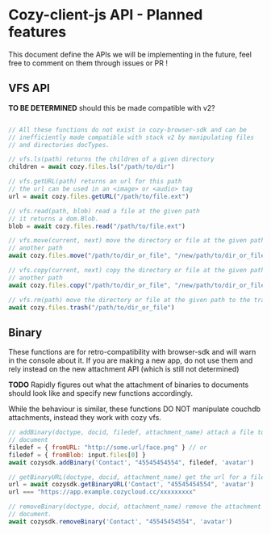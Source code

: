 # Cozy-client-js API - Planned features

This document define the APIs we will be implementing in the future, feel free
to comment on them through issues or PR !

## VFS API

**TO BE DETERMINED** should this be made compatible with v2?

```javascript

// All these functions do not exist in cozy-browser-sdk and can be
// inefficiently made compatible with stack v2 by manipulating files
// and directories docTypes.

// vfs.ls(path) returns the children of a given directory
children = await cozy.files.ls("/path/to/dir")

// vfs.getURL(path) returns an url for this path
// the url can be used in an <image> or <audio> tag
url = await cozy.files.getURL("/path/to/file.ext")

// vfs.read(path, blob) read a file at the given path
// it returns a dom.Blob.
blob = await cozy.files.read("/path/to/file.ext")

// vfs.move(current, next) move the directory or file at the given path then
// another path
await cozy.files.move("/path/to/dir_or_file", "/new/path/to/dir_or_file")

// vfs.copy(current, next) copy the directory or file at the given path to
// another path
await cozy.files.copy("/path/to/dir_or_file", "/new/path/to/dir_or_file")

// vfs.rm(path) move the directory or file at the given path to the trash
await cozy.files.trash("/path/to/dir_or_file")
```

## Binary

These functions are for retro-compatibility with browser-sdk and will warn in the console about it. If you are making a new app, do not use them and rely instead on the new attachment API (which is still not determined)

**TODO** Rapidly figures out what the attachment of binaries to documents should look like and specify new functions accordingly.

While the behaviour is similar, these functions DO NOT manipulate couchdb attachments, instead they work with cozy vfs.

```javascript
// addBinary(doctype, docid, filedef, attachment_name) attach a file to a
// document
filedef = { fromURL: "http://some.url/face.png" } // or
filedef = { fromBlob: input.files[0] }
await cozysdk.addBinary('Contact', "45545454554", filedef, 'avatar')

// getBinaryURL(doctype, docid, attachment_name) get the url for a file
url = await cozysdk.getBinaryURL('Contact', "45545454554", 'avatar')
url === "https://app.example.cozycloud.cc/xxxxxxxxx"

// removeBinary(doctype, docid, attachment_name) remove the attachment from a
// document.
await cozysdk.removeBinary('Contact', "45545454554", 'avatar')
```
